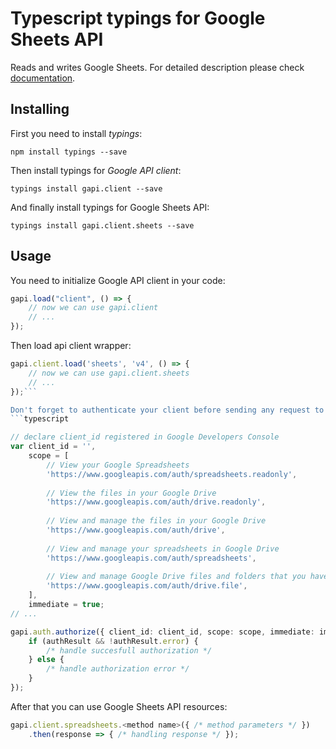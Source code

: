 # Typescript typings for Google Sheets API
Reads and writes Google Sheets.
For detailed description please check [documentation](https://developers.google.com/sheets/).

## Installing

First you need to install *typings*:
```
npm install typings --save 
```

Then install typings for *Google API client*:
```
typings install gapi.client --save 
```

And finally install typings for Google Sheets API:
```
typings install gapi.client.sheets --save 
```

## Usage

You need to initialize Google API client in your code:
```typescript
gapi.load("client", () => { 
    // now we can use gapi.client
    // ... 
});
```

Then load api client wrapper:
```typescript
gapi.client.load('sheets', 'v4', () => {
    // now we can use gapi.client.sheets
    // ... 
});```

Don't forget to authenticate your client before sending any request to resources:
```typescript

// declare client_id registered in Google Developers Console
var client_id = '',
    scope = [     
        // View your Google Spreadsheets
        'https://www.googleapis.com/auth/spreadsheets.readonly',
    
        // View the files in your Google Drive
        'https://www.googleapis.com/auth/drive.readonly',
    
        // View and manage the files in your Google Drive
        'https://www.googleapis.com/auth/drive',
    
        // View and manage your spreadsheets in Google Drive
        'https://www.googleapis.com/auth/spreadsheets',
    
        // View and manage Google Drive files and folders that you have opened or created with this app
        'https://www.googleapis.com/auth/drive.file',
    ],
    immediate = true;
// ...

gapi.auth.authorize({ client_id: client_id, scope: scope, immediate: immediate }, authResult => {
    if (authResult && !authResult.error) {
        /* handle succesfull authorization */
    } else {
        /* handle authorization error */
    }
});            
```

After that you can use Google Sheets API resources:

```typescript
gapi.client.spreadsheets.<method name>({ /* method parameters */ })
    .then(response => { /* handling response */ });
```